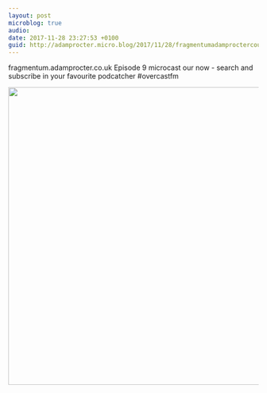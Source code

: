 ```yaml
---
layout: post
microblog: true
audio: 
date: 2017-11-28 23:27:53 +0100
guid: http://adamprocter.micro.blog/2017/11/28/fragmentumadamproctercouk-episode-microcast.html
---
```

fragmentum.adamprocter.co.uk Episode 9 microcast our now - search and subscribe in your favourite podcatcher #overcastfm

<img src="http://discursive.adamprocter.co.uk/uploads/2017/6bbf00db9b.jpg" width="557" height="600" />
